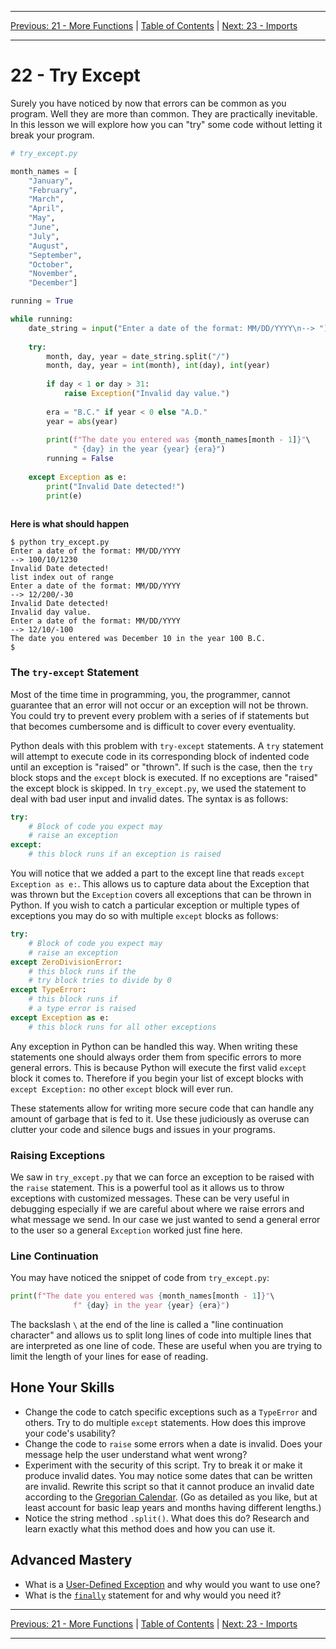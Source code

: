 <!-- Navigation -->

---

[Previous: 21 - More Functions](./21-More-Functions.md) | [Table of Contents](./00-Table-of-Contents.md) | [Next: 23 - Imports ](./23-Imports.md)

---
<!-- End Navigation -->
# 22 - Try Except

Surely you have noticed by now that errors can be common as you program. Well they are more than common. They are practically inevitable. In this lesson we will explore how you can "try" some code without letting it break your program.

```python
# try_except.py

month_names = [
    "January",
    "February",
    "March",
    "April",
    "May",
    "June",
    "July",
    "August",
    "September",
    "October",
    "November",
    "December"]

running = True

while running:
    date_string = input("Enter a date of the format: MM/DD/YYYY\n--> ")
    
    try:
        month, day, year = date_string.split("/")
        month, day, year = int(month), int(day), int(year)
        
        if day < 1 or day > 31:
            raise Exception("Invalid day value.")
        
        era = "B.C." if year < 0 else "A.D."
        year = abs(year)
        
        print(f"The date you entered was {month_names[month - 1]}"\
              " {day} in the year {year} {era}")
        running = False
    
    except Exception as e:
        print("Invalid Date detected!")
        print(e)
        
```

**Here is what should happen**

```
$ python try_except.py
Enter a date of the format: MM/DD/YYYY
--> 100/10/1230
Invalid Date detected!
list index out of range
Enter a date of the format: MM/DD/YYYY
--> 12/200/-30
Invalid Date detected!
Invalid day value.
Enter a date of the format: MM/DD/YYYY
--> 12/10/-100
The date you entered was December 10 in the year 100 B.C.
$
```

### The `try-except` Statement

Most of the time time in programming, you, the programmer, cannot guarantee that an error will not occur or an exception will not be thrown. You could try to prevent every problem with a series of if statements but   that becomes cumbersome and is difficult to cover every eventuality.

Python deals with this problem with `try-except` statements. A `try` statement will attempt to execute code in its corresponding block of indented code until an exception is "raised" or "thrown". If such is the case, then the `try` block stops and the `except` block is executed. If no exceptions are "raised" the except block is skipped. In `try_except.py`, we used the statement to deal with bad user input and invalid dates. The syntax is as follows:

```python
try:
    # Block of code you expect may
    # raise an exception
except:
    # this block runs if an exception is raised
```

You will notice that we added a part to the except line that reads `except Exception as e:`. This allows us to capture data about the Exception that was thrown but the `Exception` covers all exceptions that can be thrown in Python. If you wish to catch a particular exception or multiple types of exceptions you may do so with multiple `except` blocks as follows:

```python
try:
    # Block of code you expect may
    # raise an exception
except ZeroDivisionError:
    # this block runs if the 
    # try block tries to divide by 0
except TypeError:
    # this block runs if 
    # a type error is raised
except Exception as e:
    # this block runs for all other exceptions
```

Any exception in Python can be handled this way. When writing these statements one should always order them from specific errors to more general errors. This is because Python will execute the first valid `except` block it comes to. Therefore if you begin your list of except blocks with `except Exception:` no other `except` block will ever run.

These statements allow for writing more secure code that can handle any amount of garbage that is fed to it. Use these judiciously as overuse can clutter your code and silence bugs and issues in your programs. 

### Raising Exceptions 

We saw in `try_except.py` that we can force an exception to be raised with the `raise` statement. This is a powerful tool as it allows us to throw exceptions with customized messages. These can be very useful in debugging especially if we are careful about where we raise errors and what message we send. In our case we just wanted to send a general error to the user so a general `Exception` worked just fine here.

### Line Continuation

You may have noticed the snippet of code from `try_except.py`:

```python
print(f"The date you entered was {month_names[month - 1]}"\
              f" {day} in the year {year} {era}")
```

The backslash `\` at the end of the line is called a "line continuation character" and allows us to split long lines of code into multiple lines that are interpreted as one line of code. These are useful when you are trying to limit the length of your lines for ease of reading.

## Hone Your Skills

- Change the code to catch specific exceptions such as a `TypeError` and others. Try to do multiple `except` statements. How does this improve your code's usability?
- Change the code to `raise` some errors when a date is invalid. Does your message help the user understand what went wrong?
- Experiment with the security of this script. Try to break it or make it produce invalid dates. You may notice some dates that can be written are invalid. Rewrite this script so that it cannot produce an invalid date according to the [Gregorian Calendar](https://en.wikipedia.org/wiki/Gregorian_calendar). (Go as detailed as you like, but at least account for basic leap years and months having different lengths.)
- Notice the string method `.split()`. What does this do? Research and learn exactly what this method does and how you can use it.

## Advanced Mastery

- What is a [User-Defined Exception](https://docs.python.org/3/tutorial/errors.html#user-defined-exceptions) and why would you want to use one?
- What is the [`finally`](https://docs.python.org/3/tutorial/errors.html#defining-clean-up-actions) statement for and why would you need it?

<!-- Navigation -->

---

[Previous: 21 - More Functions](./21-More-Functions.md) | [Table of Contents](./00-Table-of-Contents.md) | [Next: 23 - Imports ](./23-Imports.md)

---
<!-- End Navigation -->
